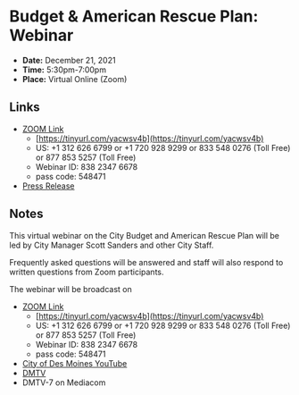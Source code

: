 # Budget & American Rescue Plan: Webinar

- **Date:** December 21, 2021
- **Time:** 5:30pm-7:00pm
- **Place:** Virtual Online (Zoom)

## Links

- [ZOOM Link](https://dmgov-org.zoom.us/j/83823476678?pwd=alA4bDJGOWxuUGoxTTlEV3ZZL3lsUT09)
    - [https://tinyurl.com/yacwsv4b](https://tinyurl.com/yacwsv4b)
    - US: +1 312 626 6799  or +1 720 928 9299  or 833 548 0276 (Toll Free) or 877 853 5257 (Toll Free)
    - Webinar ID: 838 2347 6678
    - pass code: 548471
- [Press Release](https://www.dsm.city/news_detail_T2_R470.php)

## Notes

This virtual webinar on the City Budget and American Rescue Plan will be led by City Manager Scott Sanders and other City Staff.

Frequently asked questions will be answered and staff will also respond to written questions from Zoom participants.

The webinar will be broadcast on 
- [ZOOM Link](https://dmgov-org.zoom.us/j/83823476678?pwd=alA4bDJGOWxuUGoxTTlEV3ZZL3lsUT09)
    - [https://tinyurl.com/yacwsv4b](https://tinyurl.com/yacwsv4b)
    - US: +1 312 626 6799  or +1 720 928 9299  or 833 548 0276 (Toll Free) or 877 853 5257 (Toll Free)
    - Webinar ID: 838 2347 6678
    - pass code: 548471
- [City of Des Moines YouTube](https://www.youtube.com/channel/UCuAa7DaemcOS_q6Ql9Qo5Yg)
- [DMTV](https://DSM.city/DMTV)
- DMTV-7 on Mediacom
